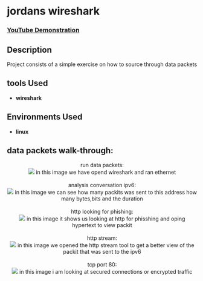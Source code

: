 <h1>jordans wireshark</h1>

 ### [YouTube Demonstration](https://youtu.be/7eJexJVCqJo)

<h2>Description</h2>
Project consists of a simple exercise on how to source through data packets 
<br />


<h2>tools Used</h2>

- <b>wireshark</b> 

<h2>Environments Used </h2>

- <b>linux</b> 

<h2>data packets walk-through:</h2>

<p align="center">
run data packets: <br/>
<img src="https://github.com/user-attachments/assets/d1bf0d7b-8f55-431b-9333-764bf537f62a" /> 
in this image we have opend wireshark and ran ethernet 
<br />
<br />
analysis conversation ipv6:  <br/>
<img src="https://github.com/user-attachments/assets/2fb2ecb6-ecee-44d6-917e-b578c564c576" /> 
in this image we can see how many packits was sent to this address how many bytes,bits and the duration 
<br />
<br />
http looking for phishing: <br/>
<img src="https://github.com/user-attachments/assets/ea90e8e4-e20c-43a3-9056-b2ab484d416d" /> 
in this image it shows us looking at http for phisshing and oping hypertext to view packit 
<br />
<br />
http stream:  <br/>
<img src="https://github.com/user-attachments/assets/2c3e02b3-9f6b-4a19-967b-ac30997b251b" /> 
in this image we opened the http stream tool to get a better view of the packit that was sent to the ipv6 
 <br />
<br />
tcp port 80:  <br/>
<img src="https://github.com/user-attachments/assets/cbdeef25-5e04-44a5-aff0-af598a35981c" /> 
in this image i am looking at secured connections or encrypted traffic 
 <br />
<br />


<!--
 ```diff
- text in red
+ text in green
! text in orange
# text in gray
@@ text in purple (and bold)@@
```
--!>
